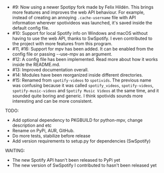 * #9: Now using a newer Spotipy fork made by Felix Hildén. This brings more features and improves the web API behaviour. For example, instead of creating an annoying `.cache-username` file with API information wherever spotivideos was launched, it's saved inside the default config file.
* #10: Support for local Spotify info on Windows and macOS without having to use the web API, thanks to SwSpotify. I even contributed to the project with more features from this program.
* #11, #16: Support for mpv has been added. It can be enabled from the config file or passing --use-mpv as an argument.
* #12: A config file has been implemented. Read more about how it works inside the README.md.
* #13: Improved documentation overall.
* #14: Modules have been reorganized inside different directories.
* #15: Renamed from `spotify-videos` to `spotivids`. The previous name was confusing because it was called `spotify_videos`, `spotify-videos`, `spotify-music-videos` and `Spotify Music Videos` at the same time, and it sounded quite boring and generic. I think spotivids sounds more interesting and can be more consistent.

TODO:
* Add optional dependency to PKGBUILD for python-mpv, change description and etc
* Rename on PyPi, AUR, GitHub.
* Do more tests, stabilize before release
* Add version requirements to setup.py for dependencies (SwSpotify)

WAITING:
* The new Spotify API hasn't been released to PyPi yet
* The new version of SwSpotify I contributed to hasn't been released yet
